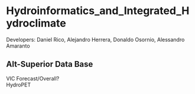 # Hydroinformatics_and_Integrated_Hydroclimate
Developers: Daniel Rico, Alejandro Herrera, Donaldo Osornio, Alessandro Amaranto


Alt-Superior Data Base<br/>
------



VIC Forecast/Overall?<br/> 
HydroPET<br/>
